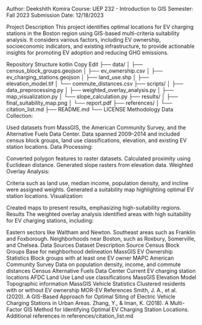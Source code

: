 Author: Deekshith Komira
Course: UEP 232 - Introduction to GIS
Semester: Fall 2023
Submission Date: 12/18/2023

Project Description
This project identifies optimal locations for EV charging stations in the Boston region using GIS-based multi-criteria suitability analysis. It considers various factors, including EV ownership, socioeconomic indicators, and existing infrastructure, to provide actionable insights for promoting EV adoption and reducing GHG emissions.

Repository Structure
kotlin
Copy
Edit
├── data/
│   ├── census_block_groups.geojson
│   ├── ev_ownership.csv
│   ├── ev_charging_stations.geojson
│   ├── land_use.shp
│   ├── elevation_model.tif
│   └── commute_distances.csv
├── scripts/
│   ├── data_preprocessing.py
│   ├── weighted_overlay_analysis.py
│   ├── map_visualization.py
│   └── slope_calculation.py
├── results/
│   ├── final_suitability_map.png
│   └── report.pdf
├── references/
│   └── citation_list.md
├── README.md
└── LICENSE
Methodology
Data Collection:

Used datasets from MassGIS, the American Community Survey, and the Alternative Fuels Data Center.
Data spanned 2009–2014 and included census block groups, land use classifications, elevation, and existing EV station locations.
Data Processing:

Converted polygon features to raster datasets.
Calculated proximity using Euclidean distance.
Generated slope rasters from elevation data.
Weighted Overlay Analysis:

Criteria such as land use, median income, population density, and incline were assigned weights.
Generated a suitability map highlighting optimal EV station locations.
Visualization:

Created maps to present results, emphasizing high-suitability regions.
Results
The weighted overlay analysis identified areas with high suitability for EV charging stations, including:

Eastern sectors like Waltham and Newton.
Southeast areas such as Franklin and Foxborough.
Neighborhoods near Boston, such as Roxbury, Somerville, and Chelsea.
Data Sources
Dataset	Description	Source
Census Block Groups	Base for neighborhood delineation	MassGIS
EV Ownership Statistics	Block groups with at least one EV owner	MAPC
American Community Survey	Data on population density, income, and commute distances	Census
Alternative Fuels Data Center	Current EV charging station locations	AFDC
Land Use	Land use classifications	MassGIS
Elevation Model	Topographic information	MassGIS
Vehicle Statistics	Clustered residents with or without EV ownership	MOR-EV
References
Smith, J. A., et al. (2020). A GIS-Based Approach for Optimal Siting of Electric Vehicle Charging Stations in Urban Areas.
Zhang, Y., & Iman, K. (2018). A Multi-Factor GIS Method for Identifying Optimal EV Charging Station Locations.
Additional references in references/citation_list.md
